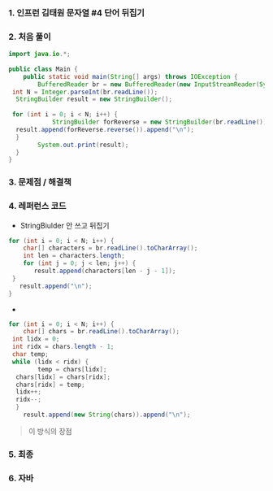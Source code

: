 ### 1. 인프런 김태원 문자열 #4 단어 뒤집기

### 2. 처음 풀이

``` java
import java.io.*;  
  
public class Main {  
    public static void main(String[] args) throws IOException {  
        BufferedReader br = new BufferedReader(new InputStreamReader(System.in));  
 int N = Integer.parseInt(br.readLine());  
  StringBuilder result = new StringBuilder();  
  
 for (int i = 0; i < N; i++) {  
            StringBuilder forReverse = new StringBuilder(br.readLine());  
  result.append(forReverse.reverse()).append("\n");  
  }  
        System.out.print(result);  
  }  
}
```

### 3. 문제점 / 해결책

### 4. 레퍼런스 코드
 * StringBiulder 안 쓰고 뒤집기
 ``` java
 for (int i = 0; i < N; i++) {  
	 char[] characters = br.readLine().toCharArray();  
	 int len = characters.length;  
	 for (int j = 0; j < len; j++) {  
        result.append(characters[len - j - 1]);  
  }  	
    result.append("\n");  
}
```
* 
``` java
for (int i = 0; i < N; i++) {  
    char[] chars = br.readLine().toCharArray();  
 int lidx = 0;  
 int ridx = chars.length - 1;  
 char temp;  
 while (lidx < ridx) {  
        temp = chars[lidx];  
  chars[lidx] = chars[ridx];  
  chars[ridx] = temp;  
  lidx++;  
  ridx--;  
  }  
    result.append(new String(chars)).append("\n");
```
> 이 방식의 장점
### 5. 최종

### 6. 자바

<!--stackedit_data:
eyJoaXN0b3J5IjpbLTk2NTU5OTU5MiwtMTk1MTMzNDM0NSwtMj
UyMTk3OTIxLC0xODM0MTEyNzQwXX0=
-->